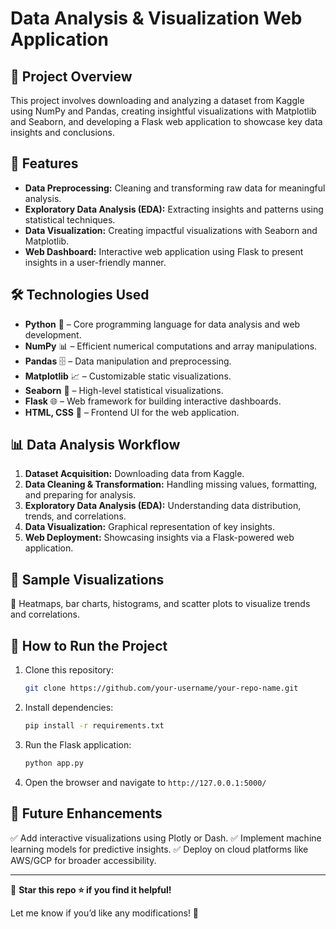# Data Analysis & Visualization Web Application

## 📌 Project Overview
This project involves downloading and analyzing a dataset from Kaggle using NumPy and Pandas, creating insightful visualizations with Matplotlib and Seaborn, and developing a Flask web application to showcase key data insights and conclusions.

## 🚀 Features
- **Data Preprocessing:** Cleaning and transforming raw data for meaningful analysis.
- **Exploratory Data Analysis (EDA):** Extracting insights and patterns using statistical techniques.
- **Data Visualization:** Creating impactful visualizations with Seaborn and Matplotlib.
- **Web Dashboard:** Interactive web application using Flask to present insights in a user-friendly manner.

## 🛠️ Technologies Used
- **Python** 🐍 – Core programming language for data analysis and web development.
- **NumPy** 📊 – Efficient numerical computations and array manipulations.
- **Pandas** 🗄️ – Data manipulation and preprocessing.
- **Matplotlib** 📈 – Customizable static visualizations.
- **Seaborn** 🎨 – High-level statistical visualizations.
- **Flask** 🌐 – Web framework for building interactive dashboards.
- **HTML, CSS** 🎨 – Frontend UI for the web application.

## 📊 Data Analysis Workflow
1. **Dataset Acquisition:** Downloading data from Kaggle.
2. **Data Cleaning & Transformation:** Handling missing values, formatting, and preparing for analysis.
3. **Exploratory Data Analysis (EDA):** Understanding data distribution, trends, and correlations.
4. **Data Visualization:** Graphical representation of key insights.
5. **Web Deployment:** Showcasing insights via a Flask-powered web application.

## 📸 Sample Visualizations
🔹 Heatmaps, bar charts, histograms, and scatter plots to visualize trends and correlations.

## 🚀 How to Run the Project
1. Clone this repository:
   ```bash
   git clone https://github.com/your-username/your-repo-name.git
   ```
2. Install dependencies:
   ```bash
   pip install -r requirements.txt
   ```
3. Run the Flask application:
   ```bash
   python app.py
   ```
4. Open the browser and navigate to `http://127.0.0.1:5000/`

## 📌 Future Enhancements
✅ Add interactive visualizations using Plotly or Dash.
✅ Implement machine learning models for predictive insights.
✅ Deploy on cloud platforms like AWS/GCP for broader accessibility.

---

🔹 **Star this repo ⭐ if you find it helpful!**

Let me know if you’d like any modifications! 🚀


